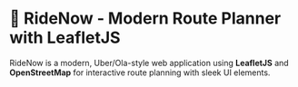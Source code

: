 # 🚗 RideNow - Modern Route Planner with LeafletJS

RideNow is a modern, Uber/Ola-style web application using **LeafletJS** and **OpenStreetMap** for interactive route planning with sleek UI elements.

